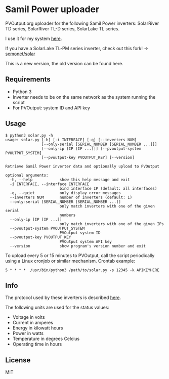 # Samil Power uploader

PVOutput.org uploader for the following Samil Power inverters: SolarRiver TD
series, SolarRiver TL-D series, SolarLake TL series.

I use it for my system [here](http://pvoutput.org/intraday.jsp?sid=44819).

If you have a SolarLake TL-PM series inverter, check out this fork! ->
[semonet/solar](https://github.com/semonet/solar)

This is a new version, the old version can be found here.

## Requirements

* Python 3
* Inverter needs to be on the same network as the system running the script
* For PVOutput: system ID and API key 

## Usage

```
$ python3 solar.py -h
usage: solar.py [-h] [-i INTERFACE] [-q] [--inverters NUM]
                [--only-serial [SERIAL_NUMBER [SERIAL_NUMBER ...]]]
                [--only-ip [IP [IP ...]]] [--pvoutput-system PVOUTPUT_SYSTEM]
                [--pvoutput-key PVOUTPUT_KEY] [--version]

Retrieve Samil Power inverter data and optionally upload to PVOutput

optional arguments:
  -h, --help            show this help message and exit
  -i INTERFACE, --interface INTERFACE
                        bind interface IP (default: all interfaces)
  -q, --quiet           only display error messages
  --inverters NUM       number of inverters (default: 1)
  --only-serial [SERIAL_NUMBER [SERIAL_NUMBER ...]]
                        only match inverters with one of the given serial
                        numbers
  --only-ip [IP [IP ...]]
                        only match inverters with one of the given IPs
  --pvoutput-system PVOUTPUT_SYSTEM
                        PVOutput system ID
  --pvoutput-key PVOUTPUT_KEY
                        PVOutput system API key
  --version             show program's version number and exit
```

To upload every 5 or 15 minutes to PVOutput, call the script periodically using a Linux cronjob or similar mechanism.
Crontab example:

```
5 * * * *  /usr/bin/python3 /path/to/solar.py -s 12345 -k APIKEYHERE
```

## Info

The protocol used by these inverters is described
[here](https://github.com/mhvis/solar/wiki/Communication-protocol).

The following units are used for the status values:

* Voltage in volts
* Current in amperes
* Energy in kilowatt hours
* Power in watts
* Temperature in degrees Celcius
* Operating time in hours


## License

MIT
